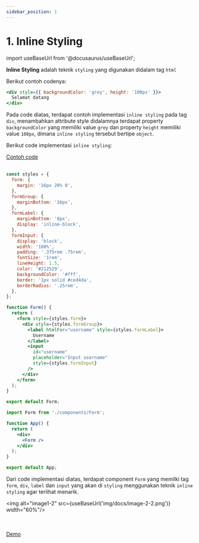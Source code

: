 ```yaml
---
sidebar_position: 1
---
```


# 1. Inline Styling

import useBaseUrl from '@docusaurus/useBaseUrl';

**Inline Styling** adalah teknik `styling` yang digunakan didalam tag `html`

Berikut contoh codenya: 


```jsx {1}
<div style={{ backgroundColor: 'grey', height: '100px' }}>
  Selamat datang
</div>
```

Pada code diatas, terdapat contoh implementasi `inline styling` pada tag `div`, menambahkan attribute style didalamnya terdapat property `backgroundColor` yang memiliki value `grey` dan property `height` memiliki value `100px`, dimana `inline styling` tersebut bertipe `object`.

Berikut code implementasi `inline styling`:

<a class="btn-example-code" href="https://github.com/demo-dumbways/ebook-code-results-stage-2/tree/1-frontend-react-js-advance/src">
Contoh code
</a>

<br />
<br />

```jsx title=components/Form.js {1-23,27-29,35}
const styles = {
  form: {
    margin: '16px 20% 0',
  },
  formGroup: {
    marginBottom: '16px',
  },
  formLabel: {
    marginBottom: '8px',
    display: 'inline-block',
  },
  formInput: {
    display: 'block',
    width: '100%',
    padding: '.375rem .75rem',
    fontSize: '1rem',
    lineHeight: 1.5,
    color: '#212529',
    backgroundColor: '#fff',
    border: '1px solid #ced4da',
    borderRadius: '.25rem',
  },
};

function Form() {
  return (
    <form style={styles.form}>
      <div style={styles.formGroup}>
        <label htmlFor="username" style={styles.formLabel}>
          Username
        </label>
        <input
          id="username"
          placeholder="Input username"
          style={styles.formInput}
        />
      </div>
    </form>
  );
}

export default Form;
```

```jsx title=App.js
import Form from './components/Form';

function App() {
  return (
    <div>
      <Form />
    </div>
  );
}

export default App;
```
Dari code implementasi diatas, terdapat component `Form` yang memilki tag `form`, `div`, `label` dan `input` yang akan di `styling` menggunakan teknik `inline styling` agar terlihat menarik.

<img alt="image1-2" src={useBaseUrl('img/docs/image-2-2.png')} width="60%"/>

<br />
<br />

<div>
<a class="btn-demo" href="https://ebook-code-results-stage-2-git-1-frontend-05a450-demo-dumbways.vercel.app/">
Demo
</a>
</div>
